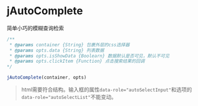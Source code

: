 # jAutoComplete
简单小巧的模糊查询检索

``` js
/**
 * @params container {String} 包裹外层的css选择器 
 * @params opts.data {String} 列表数据
 * @params opts.isShowData {Boolearn} 数据默认是否可见，默认不可见
 * @params opts.clickItem {Function} 点击搜索结果的回调
*/

jAutoComplete(container, opts)

```

> html需要符合结构。输入框的属性`data-role="autoSelectInput"`和选项的`data-role="autoSelectList"`不能变动。

